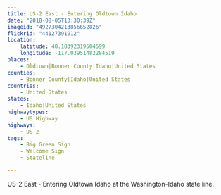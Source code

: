 ```yaml
---
title: US-2 East - Entering Oldtown Idaho
date: "2018-08-05T13:30:39Z"
imageid: "4927304213856652826"
flickrid: "44127391912"
location:
    latitude: 48.18392319504599
    longitude: -117.03951482284519
places:
    - Oldtown|Bonner County|Idaho|United States
counties:
    - Bonner County|Idaho|United States
countries:
    - United States
states:
    - Idaho|United States
highwaytypes:
    - US Highway
highways:
    - US-2
tags:
    - Big Green Sign
    - Welcome Sign
    - Stateline

---
```

US-2 East - Entering Oldtown Idaho at the Washington-Idaho state line.
